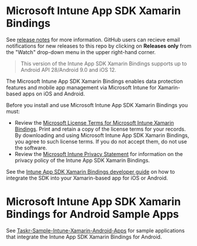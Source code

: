 # Microsoft Intune App SDK Xamarin Bindings 

See [release notes](https://github.com/msintuneappsdk/intune-app-sdk-xamarin/releases) for more information. GitHub users can recieve email notifications for new releases to this repo by clicking on **Releases only** from the "Watch" drop-down menu in the upper right-hand corner.
 
> This version of the Intune App SDK Xamarin Bindings supports up to Android API 28/Android 9.0 and iOS 12. 

The Microsoft Intune App SDK Xamarin Bindings enables data protection features and mobile app management via Microsoft Intune for Xamarin-based apps on iOS and Android.

Before you install and use Microsoft Intune App SDK Xamarin Bindings you must:
* Review the [Microsoft License Terms for Microsoft Intune Xamarin Bindings](https://github.com/msintuneappsdk/intune-app-sdk-xamarin/blob/master/Microsoft%20License%20Terms%20Intune%20App%20SDK%20Xamarin%20Component.pdf). Print and retain a copy of the license terms for your records. By downloading and using Microsoft Intune App SDK Xamarin Bindings, you agree to such license terms. If you do not accept them, do not use the software.
* Review the [Microsoft Intune Privacy Statement](https://docs.microsoft.com/legal/intune/microsoft-intune-privacy-statement) for information on the privacy policy of the Intune App SDK Xamarin Bindings.

See the [Intune App SDK Xamarin Bindings developer guide](https://docs.microsoft.com/intune/develop/intune-app-sdk-xamarin) on how to integrate the SDK into your Xamarin-based app for iOS or Android.

# Microsoft Intune App SDK Xamarin Bindings for Android Sample Apps
See [Taskr-Sample-Intune-Xamarin-Android-Apps](https://github.com/msintuneappsdk/Taskr-Sample-Intune-Xamarin-Android-Apps) for sample applications that integrate the Intune App SDK Xamarin Bindings for Android.
